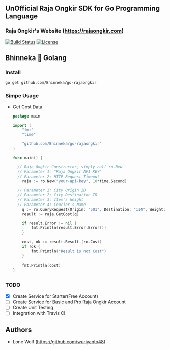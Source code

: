 ## UnOfficial Raja Ongkir SDK for Go Programming Language

### Raja Ongkir's Website (https://rajaongkir.com)

[![Build Status](https://travis-ci.org/Bhinneka/go-rajaongkir.svg?branch=master)](https://travis-ci.org/Bhinneka/go-rajaongkir)
[![License](https://img.shields.io/badge/License-Apache%202.0-blue.svg)](https://github.com/Bhinneka/go-rajaongkir/blob/master/LICENSE)

## Bhinneka :blue_heart: Golang

### Install
  ```shell
  go get github.com/Bhinneka/go-rajaongkir
  ```

### Simpe Usage

  - Get Cost Data

    ```go
    package main

    import (
    	"fmt"
    	"time"

    	"github.com/Bhinneka/go-rajaongkir"
    )

    func main() {

      // Raja Ongkir Constructor, simply call ro.New
      // Parameter 1: "Raja Ongkir API KEY"
      // Parameter 2: HTTP Request Timeout
    	raja := ro.New("your-api-key", 10*time.Second)

      // Parameter 1: City Origin ID
      // Parameter 2: City Destination ID
      // Parameter 3: Item's Weight
      // Parameter 4: Courier's Name
    	q := ro.QueryRequest{Origin: "501", Destination: "114", Weight: 1700, Courier: "tiki"}
    	result := raja.GetCost(q)

    	if result.Error != nil {
    		fmt.Println(result.Error.Error())
    	}

    	cost, ok := result.Result.(ro.Cost)
    	if !ok {
    		fmt.Println("Result is not Cost")
    	}

    	fmt.Println(cost)
    }

    ```

##
### TODO
  - [x] Create Service for Starter(Free Account)
  - [ ] Create Service for Basic and Pro Raja Ongkir Account
  - [ ] Create Unit Testing
  - [ ] Integration with Travis CI

## Authors
  - Lone Wolf (https://github.com/wuriyanto48)
